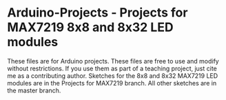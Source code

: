# Arduino-Projects - Projects for MAX7219 8x8 and 8x32 LED modules
These files are for Arduino projects. These files are free to use and modify without restrictions. 
If you use them as part of a teaching project, just cite me as a contributing author. 
Sketches for the 8x8 and 8x32 MAX7219 LED modules are in the Projects for MAX7219 branch. 
All other sketches are in the master branch. 
